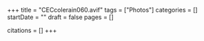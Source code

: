 +++
title = "CECcolerain060.avif"
tags = ["Photos"]
categories = []
startDate = ""
draft = false
pages = []

citations = []
+++
